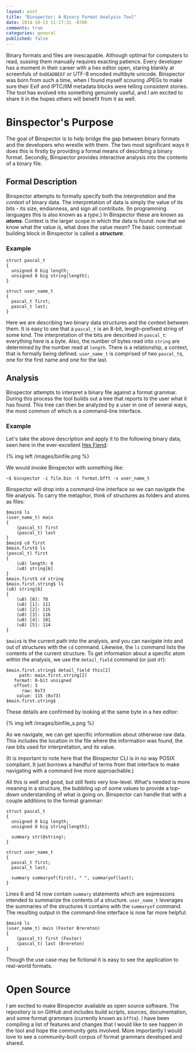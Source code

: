 ```yaml
---
layout: post
title: "Binspector: A Binary Format Analysis Tool"
date: 2014-10-13 11:17:31 -0700
comments: true
categories: general
published: false
---
```


Binary formats and files are inescapable. Although optimal for computers to read, sussing them manually requires exacting patience. Every developer has a moment in their career with a hex editor open, staring blankly at screenfuls of `0xDEADBEEF` or UTF-8 encoded multibyte unicode. Binspector was born from such a time, when I found myself scouring JPEGs to make sure their Exif and IPTC/IIM metadata blocks were telling consistent stories. The tool has evolved into something genuinely useful, and I am excited to share it in the hopes others will benefit from it as well.

<!-- more -->

# Binspector's Purpose

The goal of Binspector is to help bridge the gap between binary formats and the developers who wrestle with them. The two most significant ways it does this is firstly by providing a formal means of describing a binary format. Secondly, Binspector provides interactive analysis into the contents of a binary file.

## Formal Description

Binspector attempts to formally specify both the _interpretation_ and the _context_ of binary data. The interpretation of data is simply the value of its bits - its size, endianness, and sign all contribute. (In programming languages this is also known as a _type_.) In Binspector these are known as ***atoms***. Context is the larger scope in which the data is found: now that we know what the value _is_, what does the value _mean_? The basic contextual building block in Binspector is called a ***structure***.

### Example
```
struct pascal_t
{
  unsigned 8 big length;
  unsigned 8 big string[length];
}

struct user_name_t
{
  pascal_t first;
  pascal_t last;
}
```

Here we are describing two binary data structures and the context between them. It is easy to see that a `pascal_t` is an 8-bit, length-prefixed string of some kind. The interpretation of the bits are described in `pascal_t`: everything here is a byte. Also, the number of bytes read into `string` are determined by the number read at `length`. There is a relationship, a context, that is formally being defined. `user_name_t` is comprised of two `pascal_t`s, one for the first name and one for the last.

## Analysis

Binspector attempts to interpret a binary file against a format grammar. During this process the tool builds out a tree that reports to the user what it has found. This tree can then be analyzed by a user in one of several ways, the most common of which is a command-line interface.

### Example

Let's take the above description and apply it to the following binary data, seen here in the ever-excellent [Hex Fiend](http://ridiculousfish.com/hexfiend/):

{% img left /images/binfile.png %}

We would invoke Binspector with something like:

```
~$ binspector -i file.bin -t format.bfft -s user_name_t
```

Binspector will drop into a command-line interface so we can navigate the file analysis. To carry the metaphor, think of structures as folders and atoms as files:

```
$main$ ls
(user_name_t) main
{
    (pascal_t) first
    (pascal_t) last
}
$main$ cd first
$main.first$ ls
(pascal_t) first
{
    (u8) length: 6
    (u8) string[6]
}
$main.first$ cd string
$main.first.string$ ls
(u8) string[6]
{
    (u8) [0]: 70
    (u8) [1]: 111
    (u8) [2]: 115
    (u8) [3]: 116
    (u8) [4]: 101
    (u8) [5]: 114
}
```

`$main$` is the current path into the analysis, and you can navigate into and out of structures with the `cd` command. Likewise, the `ls` command lists the contents of the current structure. To get information about a specific atom within the analysis, we use the `detail_field` command (or just `df`):

```
$main.first.string$ detail_field this[2]
     path: main.first.string[2]
   format: 8-bit unsigned
   offset: 3
      raw: 0x73
    value: 115 (0x73)
$main.first.string$
```

These details are confirmed by looking at the same byte in a hex editor:

{% img left /images/binfile_s.png %}

As we navigate, we can get specific information about otherwise raw data. This includes the location in the file where the information was found, the raw bits used for interpretation, and its value.

(It is important to note here that the Binspector CLI is in no way POSIX compliant. It just borrows a handful of terms from that interface to make navigating with a command line more approachable.)

All this is well and good, but still feels very low-level. What's needed is more meaning in a structure, the bubbling up of some values to provide a top-down understanding of what is going on. Binspector can handle that with a couple additions to the format grammar:

```
struct pascal_t
{
  unsigned 8 big length;
  unsigned 8 big string[length];

  summary str(@string);
}

struct user_name_t
{
  pascal_t first;
  pascal_t last;

  summary summaryof(first), " ", summaryof(last);
}
```

Lines 6 and 14 now contain `summary` statements which are expressions intended to summarize the contents of a structure. `user_name_t` leverages the summaries of the structures it contains with the `summaryof` command. The resulting output in the command-line interface is now far more helpful:

```
$main$ ls
(user_name_t) main (Foster Brereton)
{
    (pascal_t) first (Foster)
    (pascal_t) last (Brereton)
}
```

Though the use case may be fictional it is easy to see the application to real-world formats.

# Open Source

I am excited to make Binspector available as open source software. The repository is on GitHub and includes build scripts, sources, documentation, and some format grammars (currently known as `bfft`s). I have been compiling a list of features and changes that I would like to see happen in the tool and hope the community gets involved. More importantly I would love to see a community-built corpus of format grammars developed and shared.
